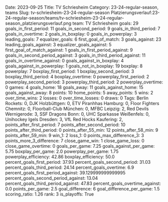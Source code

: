 Date: 2023-09-25
Title: TV Schriesheim
Category: 23-24-regular-season, teams
Slug: tv-schriesheim-23-24-regular-season
Platzierungsverlauf:23-24-regular-season/teams/tv-schriesheim-23-24-regular-season_platzierungsverlauf.png
team: TV Schriesheim
goals: 29
goals_in_first_period: 11
goals_in_second_period: 9
goals_in_third_period: 7
goals_in_overtime: 2
goals_in_boxplay: 0
goals_in_powerplay: 3
leading_goals: 7
equalizer_goals: 6
first_goal_of_match: 3
goals_against: 23
leading_goals_against: 3
equalizer_goals_against: 5
first_goal_of_match_against: 1
goals_in_first_period_against: 9
goals_in_second_period_against: 3
goals_in_third_period_against: 11
goals_in_overtime_against: 0
goals_against_in_boxplay: 4
goals_against_in_powerplay: 1
goals_not_in_boxplay: 19
boxplay: 8
powerplay: 7
boxplay_first_period: 1
boxplay_second_period: 3
boxplay_third_period: 4
boxplay_overtime: 0
powerplay_first_period: 2
powerplay_second_period: 3
powerplay_third_period: 2
powerplay_overtime: 0
games: 4
goals_home: 18
goals_away: 11
goals_against_home: 15
goals_against_away: 8
points: 10
home_points: 5
away_points: 5
wins: 2
over_time_wins: 2
losses: 0
over_time_losses: 0
draws: 0
Tags:  Berlin Rockets: 0,  DJK Holzbüttgen: 0,  ETV Piranhhas Hamburg: 0,  Floor Fighters Chemnitz: 0,  Floorball-Club München: 0,  MFBC Leipzig: 2,  Red Devils Wernigerode: 3,  SSF Dragons Bonn: 0,  UHC Sparkasse Weißenfels: 0,  Unihockey Igels Dresden: 3,  VfL Red Hocks Kaufering: 2,
points_after_first_period: 7
points_after_second_period: 10
points_after_third_period: 0
points_after_55_min: 12
points_after_58_min: 9
points_after_59_min: 9
win_1: 2
loss_1: 0
points_max_difference_3: 3
points_more_3_difference: 7
close_game_win: 1
close_game_loss: 0
close_game_overtime: 0
goals_per_game: 7.25
goals_against_per_game: 5.75
boxplay_per_game: 2.0
powerplay_per_game: 1.75
powerplay_efficiency: 42.86
boxplay_efficiency: 50.0
percent_goals_first_period: 37.93
percent_goals_second_period: 31.03
percent_goals_third_period: 24.14
percent_goals_overtime: 6.9
percent_goals_first_period_against: 39.129999999999995
percent_goals_second_period_against: 13.04
percent_goals_third_period_against: 47.83
percent_goals_overtime_against: 0.0
points_per_game: 2.5
goal_difference: 6
goal_difference_per_game: 1.5
scoring_ratio: 1.26
rank: 3
is_playoffs: True
